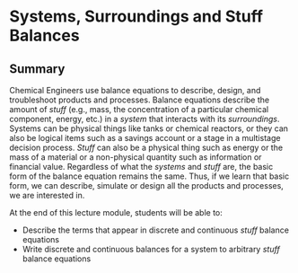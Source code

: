 # Systems, Surroundings and Stuff Balances

## Summary
Chemical Engineers use balance equations to describe, design, and troubleshoot products 
and processes. Balance equations describe the amount of _stuff_ (e.g., mass, the concentration of a particular chemical component, energy, etc.) in a _system_ that interacts with its _surroundings_.
Systems can be physical things like tanks or chemical reactors, or they can also be logical items such as a savings
account or a stage in a multistage decision process. 
_Stuff_ can also be a physical thing such as energy or the
mass of a material or a non-physical quantity such as information or financial value. Regardless of
what the _systems_ and _stuff_ are, the basic form of the balance equation remains the same. 
Thus, if we learn that basic form, we can describe, simulate or design all the products and processes, we are interested in.  

At the end of this lecture module, students will be able to:
* Describe the terms that appear in discrete and continuous _stuff_ balance equations
* Write discrete and continuous balances for a system to arbitrary _stuff_ balance equations